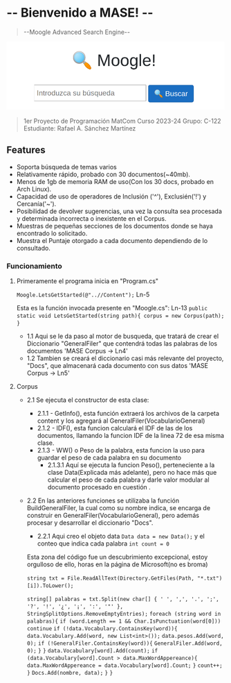 # -- Bienvenido a MASE! --

>--Moogle Advanced Search Engine--

![](moogle.png)

> 1er Proyecto de Programación
> MatCom
> Curso 2023-24
> Grupo: C-122
> Estudiante: Rafael A. Sánchez Martínez

## Features

- Soporta búsqueda de temas varios
- Relativamente rápido, probado con 30 documentos(~40mb).
- Menos de 1gb de memoria RAM de uso(Con los 30 docs, probado en Arch Linux).
- Capacidad de uso de operadores de Inclusión ('^'), Exclusién('!') y Cercanía('~').
- Posibilidad de devolver sugerencias, una vez la consulta sea procesada y determinada incorrecta o inexistente en el Corpus.
- Muestras de pequeñas secciones de los documentos donde se haya encontrado lo solicitado.
- Muestra el Puntaje otorgado a cada documento dependiendo de lo consultado.

### Funcionamiento

1. Primeramente el programa inicia en "Program.cs"

    `Moogle.LetsGetStarted(@"..//Content");` Ln-5

    Esta es la función invocada presente en "Moogle.cs": Ln-13
    `public static void LetsGetStarted(string path){ corpus = new Corpus(path); }`
   - 1.1 Aqui se le da paso al motor de busqueda, que tratará de crear el Diccionario "GeneralFiler" que contendrá todas las palabras de los documentos 'MASE Corpus -> Ln4'
   - 1.2 Tambien se creará el diccionario casi más relevante del proyecto, "Docs", que almacenará cada documento con sus datos 'MASE Corpus -> Ln5'
2. Corpus
    - 2.1 Se ejecuta el constructor de esta clase:
        - 2.1.1 - GetInfo(), esta función extraerá los archivos de la carpeta content y los agregará al GeneralFiler(VocabularioGeneral)
        - 2.1.2 - IDF(), esta funcion calculará el IDF de las de los documentos, llamando la funcion IDF de la linea 72 de esa misma clase.
        - 2.1.3 - WW() o Peso de la palabra, esta funcion la uso para guardar el peso de cada palabra en su documento
            - 2.1.3.1 Aquí se ejecuta la funcion Peso(), perteneciente a la clase Data(Explicada más adelante), pero no hace más que calcular el peso de cada palabra y darle valor modular al documento procesado en cuestión .
    - 2.2 En las anteriores funciones se utilizaba la función BuildGeneralFiler, la cual como su nombre indica, se encarga de construir en GeneralFiler(VocabularioGeneral), pero además procesar y desarrollar el diccionario "Docs".
        - 2.2.1 Aqui creo el objeto data `Data data = new Data();` y el conteo que indica cada palabra `int count = 0`
        
        Esta zona del código fue un descubrimiento excepcional, estoy orgulloso de ello, horas en la página de Microsoft(no es broma)

        `string txt = File.ReadAllText(Directory.GetFiles(Path, "*.txt")[i]).ToLower();`
        
        `string[] palabras = txt.Split(new char[] { ' ', ',', '.', ';', '?', '!', '¿', '¡', ':', '"' }, StringSplitOptions.RemoveEmptyEntries);`
        `foreach (string word in palabras){`
        `if (word.Length == 1 && Char.IsPunctuation(word[0])) continue`
        `if (!data.Vocabulary.ContainsKey(word)){`
        `data.Vocabulary.Add(word, new List<int>());`
        `data.pesos.Add(word, 0);`
        `if (!GeneralFiler.ContainsKey(word)){`
        `GeneralFiler.Add(word, 0);`
        `}`
        `}`
        `data.Vocabulary[word].Add(count);`
        `if (data.Vocabulary[word].Count > data.MaxWordAppereance){`
        `data.MaxWordAppereance = data.Vocabulary[word].Count;`
        `}`
        `count++;`
        `}`
        `Docs.Add(nombre, data);`
    `}`
`}`  

